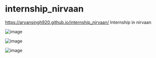 # internship_nirvaan
https://aryansingh920.github.io/internship_nirvaan/
Internship in nirvaan


![image](https://user-images.githubusercontent.com/74867817/164416748-37a94fad-7ab6-48ee-93c8-27931c39812c.png)

![image](https://user-images.githubusercontent.com/74867817/164416850-fa597e82-b471-406f-bcd7-fccdf18062c1.png)

![image](https://user-images.githubusercontent.com/74867817/164416914-46661b69-4893-4b61-8976-3425ecc4e954.png)

